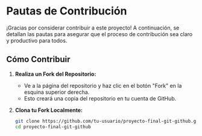# Pautas de Contribución

¡Gracias por considerar contribuir a este proyecto! A continuación, se detallan las pautas para asegurar que el proceso de contribución sea claro y productivo para todos.

## Cómo Contribuir

1. **Realiza un Fork del Repositorio:**
   - Ve a la página del repositorio y haz clic en el botón "Fork" en la esquina superior derecha.
   - Esto creará una copia del repositorio en tu cuenta de GitHub.

2. **Clona tu Fork Localmente:**
   ```sh
   git clone https://github.com/tu-usuario/proyecto-final-git-github.git
   cd proyecto-final-git-github
